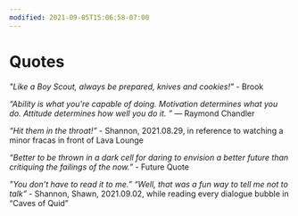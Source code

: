 ```yaml
---
modified: 2021-09-05T15:06:58-07:00
---
```


# Quotes

_"Like a Boy Scout, always be prepared, knives and cookies!"_ - Brook

_“Ability is what you're capable of doing. Motivation determines what you do. Attitude determines how well you do it. ”_
― Raymond Chandler

_“Hit them in the throat!”_ - Shannon, 2021.08.29, in reference to watching a minor fracas in front of Lava Lounge

_“Better to be thrown in a dark cell for daring to envision a better future than critiquing the failings of the now.”_ - Future Quote

_”You don’t have to read it to me.”
“Well, that was a fun way to tell me not to talk”_ - Shannon, Shawn, 2021.09.02, while reading every dialogue bubble in “Caves of Quid”
